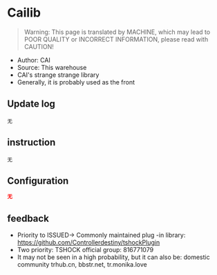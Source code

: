 # Cailib

> Warning: This page is translated by MACHINE, which may lead to POOR QUALITY or INCORRECT INFORMATION, please read with CAUTION!


- Author: CAI
- Source: This warehouse
- CAI's strange strange library
- Generally, it is probably used as the front

## Update log

```
无
```

## instruction

```
无
```

## Configuration

```json
无
```

## feedback

- Priority to ISSUED-> Commonly maintained plug -in library: https://github.com/Controllerdestiny/tshockPlugin
- Two priority: TSHOCK official group: 816771079
- It may not be seen in a high probability, but it can also be: domestic community trhub.cn, bbstr.net, tr.monika.love